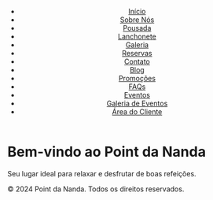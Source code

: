 
<!DOCTYPE html>
<html lang="pt-BR">
<head>
    <meta charset="UTF-8">
    <meta name="viewport" content="width=device-width, initial-scale=1.0">
    <title>Point da Nanda - Página Inicial</title>
    <link rel="stylesheet" href="css/styles.css">
</head>
<body>
    <header>
        <nav>
            <ul>
                <li><a href="index.html">Início</a></li>
                <li><a href="sobre.html">Sobre Nós</a></li>
                <li><a href="pousada.html">Pousada</a></li>
                <li><a href="lanchonete.html">Lanchonete</a></li>
                <li><a href="galeria.html">Galeria</a></li>
                <li><a href="reservas.html">Reservas</a></li>
                <li><a href="contato.html">Contato</a></li>
                <li><a href="blog.html">Blog</a></li>
                <li><a href="promocao.html">Promoções</a></li>
                <li><a href="faqs.html">FAQs</a></li>
                <li><a href="eventos.html">Eventos</a></li>
                <li><a href="galeria-eventos.html">Galeria de Eventos</a></li>
                <li><a href="login.html">Área do Cliente</a></li>
            </ul>
        </nav>
    </header>
    <main>
        <h1>Bem-vindo ao Point da Nanda</h1>
        <p>Seu lugar ideal para relaxar e desfrutar de boas refeições.</p>
    </main>
    <footer>
        <p>&copy; 2024 Point da Nanda. Todos os direitos reservados.</p>
    </footer>
    <script src="js/scripts.js"></script>
</body>
</html>
<!DOCTYPE html>
